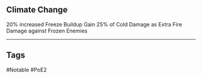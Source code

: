 ## Climate Change
20% increased Freeze Buildup
Gain 25% of Cold Damage as Extra Fire Damage against Frozen Enemies

---
## Tags
#Notable
#PoE2
